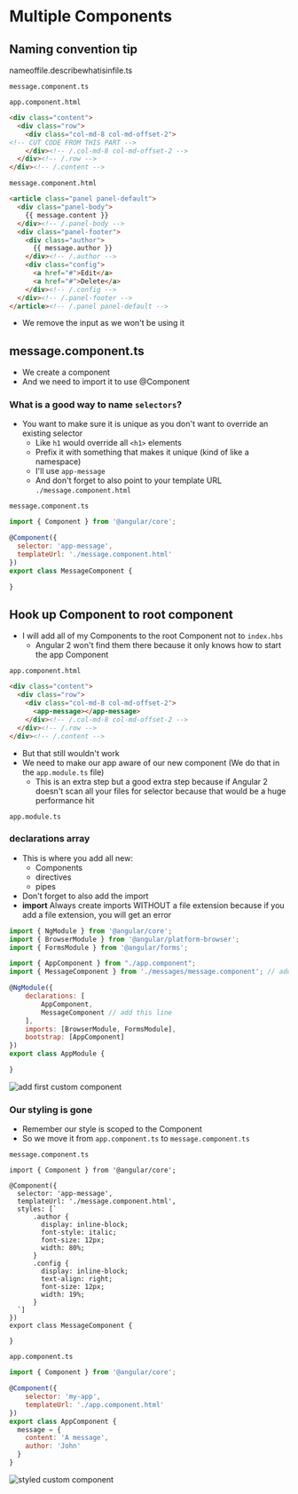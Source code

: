 # Multiple Components
## Naming convention tip
nameoffile.describewhatisinfile.ts

`message.component.ts`

`app.component.html`

```html
<div class="content">
  <div class="row">
    <div class="col-md-8 col-md-offset-2">
<!-- CUT CODE FROM THIS PART -->
    </div><!-- /.col-md-8 col-md-offset-2 -->
  </div><!-- /.row -->
</div><!-- /.content -->
```

`message.component.html`

```html
<article class="panel panel-default">
  <div class="panel-body">
    {{ message.content }}
  </div><!-- /.panel-body -->
  <div class="panel-footer">
    <div class="author">
      {{ message.author }}
    </div><!-- /.author -->
    <div class="config">
      <a href="#">Edit</a>
      <a href="#">Delete</a>
    </div><!-- /.config -->
  </div><!-- /.panel-footer -->
</article><!-- /.panel panel-default -->
```

* We remove the input as we won't be using it

## message.component.ts
* We create a component
* And we need to import it to use @Component

### What is a good way to name `selectors`?
* You want to make sure it is unique as you don't want to override an existing selector
    - Like `h1` would override all `<h1>` elements
    - Prefix it with something that makes it unique (kind of like a namespace)
    - I'll use `app-message`
    - And don't forget to also point to your template URL `./message.component.html`

`message.component.ts`

```js
import { Component } from '@angular/core';

@Component({
  selector: 'app-message',
  templateUrl: './message.component.html'
})
export class MessageComponent {

}
```

## Hook up Component to root component
* I will add all of my Components to the root Component not to `index.hbs`
    - Angular 2 won't find them there because it only knows how to start the app Component

`app.component.html`

```html
<div class="content">
  <div class="row">
    <div class="col-md-8 col-md-offset-2">
      <app-message></app-message>
    </div><!-- /.col-md-8 col-md-offset-2 -->
  </div><!-- /.row -->
</div><!-- /.content -->
```

* But that still wouldn't work
* We need to make our app aware of our new component (We do that in the `app.module.ts` file)
    - This is an extra step but a good extra step because if Angular 2 doesn't scan all your files for selector because that would be a huge performance hit

`app.module.ts`

### declarations array
* This is where you add all new:
    - Components
    - directives
    - pipes
* Don't forget to also add the import
* **import** Always create imports WITHOUT a file extension because if you add a file extension, you will get an error

```js
import { NgModule } from '@angular/core';
import { BrowserModule } from '@angular/platform-browser';
import { FormsModule } from '@angular/forms';

import { AppComponent } from "./app.component";
import { MessageComponent } from './messages/message.component'; // add this line

@NgModule({
    declarations: [
        AppComponent,
        MessageComponent // add this line
    ],
    imports: [BrowserModule, FormsModule],
    bootstrap: [AppComponent]
})
export class AppModule {

}
```

![add first custom component](https://i.imgur.com/6SeHGxI.png)

### Our styling is gone
* Remember our style is scoped to the Component
* So we move it from `app.component.ts` to `message.component.ts`

`message.component.ts`

```
import { Component } from '@angular/core';

@Component({
  selector: 'app-message',
  templateUrl: './message.component.html',
  styles: [`
      .author {
        display: inline-block;
        font-style: italic;
        font-size: 12px;
        width: 80%;
      }
      .config {
        display: inline-block;
        text-align: right;
        font-size: 12px;
        width: 19%;
      }
  `]
})
export class MessageComponent {

}
```

`app.component.ts`

```js
import { Component } from '@angular/core';

@Component({
    selector: 'my-app',
    templateUrl: './app.component.html'
})
export class AppComponent {
  message = {
    content: 'A message',
    author: 'John'
  }
}
```

![styled custom component](https://i.imgur.com/Ycur86A.png)

